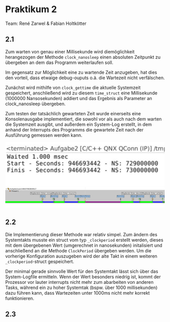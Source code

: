 # Praktikum 2

Team: René Zarwel & Fabian Holtkötter

## 2.1

Zum warten von genau einer Millisekunde wird diemöglichkeit herangezogen der Methode `clock_nanosleep` einen absoluten Zeitpunkt zu übergeben
an dem das Programm weiterlaufen soll.

Im gegensatz zur Möglichkeit eine zu wartende Zeit anzugeben, hat dies den vorteil, dass etwaige debug-ouputs o.ä. die Wartezeit nicht verfälschen.

Zunächst wird mithilfe von `clock_gettime` die aktuelle Systemzeit gespeichert,
anschließend wird zu diesem `time_struct` eine Millisekunde (1000000 Nansosekunden) addiert und das Ergebnis als Parameter an clock_nanosleep übergeben.

Zum testen der tatsächlich gewarteten Zeit wurde einerseits eine Konsolenausgabe implementiert,
die sowohl vor als auch nach dem warten die Systemzeit ausgibt, und außerdem ein System-Log erstellt,
in dem anhand der Interrupts des Programms die gewartete Zeit nach der Ausführung gemessen werden kann.

![Programmausgabe](Aufgabe2.1_screencap_output.PNG)
![Systemlog-Messung](Aufgabe2.1_screencap_log.PNG)

## 2.2

Die Implementierung dieser Methode war relativ simpel. Zum ändern des Systemtakts musste ein struct vom typ `_clockperiod` erstellt werden,
dieses mit dem übergebenen Wert (umgerechnet in nanosekunden) initalisiert und anschließend an die Methode `ClockPeriod` übergeben werden.
Um die vorherige Konfiguration auszugeben wird der alte Takt in einem weiteren `_clockperiod`-struct gespeichert.

Der minimal gerade sinnvolle Wert für den Systemtakt lässt sich über das System-Logfile ermitteln.
Wenn der Wert besonders niedrig ist, kommt der Prozessor vor lauter interrupts nicht mehr zum abarbeiten von anderen Tasks,
während ein zu hoher Systemtak (bspw. über 1000 millisekunden) dazu führen kann, dass Wartezeiten unter 1000ms nicht mehr korrekt funktionieren.


## 2.3